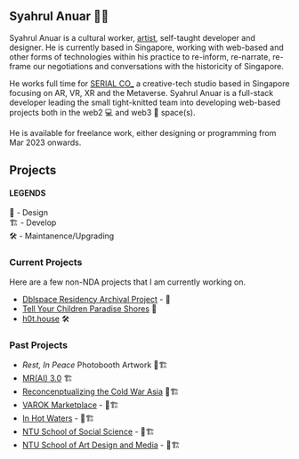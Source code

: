## Syahrul Anuar 👋🏾

Syahrul Anuar is a cultural worker, [artist](https://syahrulanuar.org), self-taught developer and designer. He is currently based in Singapore, working with web-based and other forms of technologies within his practice to re-inform, re-narrate, re-frame our negotiations and conversations with the historicity of Singapore.

He works full time for [SERIAL CO_](https://serial.sg) a creative-tech studio based in Singapore focusing on AR, VR, XR and the Metaverse. Syahrul Anuar is a full-stack developer leading the small tight-knitted team into developing web-based projects both in the web2 💻 and web3 🔮 space(s).

He is available for freelance work, either designing or programming from Mar 2023 onwards.

## Projects

#### LEGENDS
🏡 - Design  
🏗️ - Develop  
🛠 - Maintanence/Upgrading


### Current Projects
Here are a few non-NDA projects that I am currently working on.

- [Dblspace Residency Archival Project](https://dblspace-archives-2022.vercel.app/) - 🏡
- [Tell Your Children Paradise Shores](https://paradiseshores.io) 🏡
- [h0t.house](https://h0t.house) 🛠

### Past Projects
- _Rest, In Peace_ Photobooth Artwork 🏡🏗️
- [MR(AI) 3.0](https://c2qef6meb7eekekoqeoj4bd3b66yk2usgdjl663lu7wlvq7utjiq.arweave.net/FqBC-YQPyEURToEcngR7D72FapIw0r97a6fsusP0mlE) 🏗️
- [Reconcenptualizing the Cold War Asia](https://rcw-asia.com) 🏡🏗️
- [VAROK Marketplace](https://varok.co) - 🏡🏗️
- [In Hot Waters](https://inhotwaters-frontend.vercel.app/) - 🏡🏗️
- [NTU School of Social Science](https://www.ntu.edu.sg/sss) - 🏡🏗️
- [NTU School of Art Design and Media](https://www.ntu.edu.sg/adm) -  🏡🏗️
